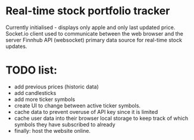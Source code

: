 # Real-time stock portfolio tracker
Currently initialised - displays only apple and only last updated price.
Socket.io client used to communicate between the web browser and the server
Finnhub API (websocket) primary data source for real-time stock updates.

# TODO list:
- add previous prices (historic data)
- add candlesticks
- add more ticker symbols
- create UI to change between active ticker symbols.
- cache data to prevent overuse of API key since it is limited
- cache user data into their browser local storage to keep track of which symbols they have subscribed to already
- finally: host the website online.

